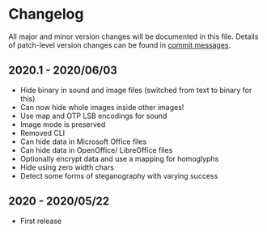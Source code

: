 # Changelog
All major and minor version changes will be documented in this file. Details of
patch-level version changes can be found in [commit messages](../../commits/master).

## 2020.1 - 2020/06/03
- Hide binary in sound and image files (switched from text to binary for this)
- Can now hide whole images inside other images!
- Use map and OTP LSB encodings for sound
- Image mode is preserved
- Removed CLI
- Can hide data in Microsoft Office files
- Can hide data in OpenOffice/ LibreOffice files
- Optionally encrypt data and use a mapping for homoglyphs
- Hide using zero width chars
- Detect some forms of steganography with varying success

## 2020 - 2020/05/22
- First release
